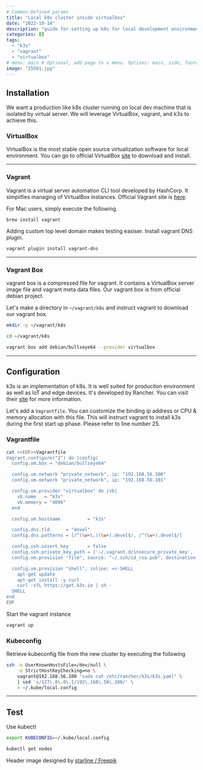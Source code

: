 ```yaml
---
# Common-Defined params
title: "Local k8s cluster inside virtualbox"
date: "2022-10-14"
description: "guide for setting up k8s for local development environment"
categories: []
tags:
  - "k3s"
  - "vagrant"
  - "virtualbox"
# menu: main # Optional, add page to a menu. Options: main, side, footer
image: "25501.jpg"
---
```


## Installation
We want a production like k8s cluster running on local dev machine that is isolated by virtual server. We will leverage VirtualBox, vagrant, and k3s to achieve this.

### VirtualBox
VirtualBox is the most stable open source virtualization software for local environment.
You can go to official VirtualBox [site](https://www.virtualbox.org/wiki/Downloads) to download and install.

___

### Vagrant
Vagrant is a virtual server automation CLI tool developed by HashCorp. It simplifies managing of VirtualBox instances. Official Vagrant site is [here](https://www.vagrantup.com).

For Mac users, simply execute the following. 
```
brew install vagrant
```

Adding custom top level domain makes testing easiser. Install vagrant DNS plugin.
```bash
vagrant plugin install vagrant-dns
```

___

### Vagrant Box
vagrant box is a compressed file for vagrant. It contains a VirtualBox server image file and vagrant meta data files. Our vagrant box is from official debian project.

Let's make a directory in `~/vagrant/k8s` and instruct vagrant to download our vagrant box.
```bash
mkdir -p ~/vagrant/k8s

cd ~/vagrant/k8s

vagrant box add debian/bullseye64 --provider virtualbox
```

___

## Configuration
k3s is an implementation of k8s. It is well suited for produciton environment as well as IoT and edge devices. It's developed by Rancher. You can visit their [site](https://rancher.com) for more information.

Let's add a `Vagrantfile`. You can customize the binding ip address or CPU & memory allocation with this file. This will instruct vagrant to install k3s during the first start up phase. Please refer to line number 25.

### Vagrantfile
```bash
cat <<EOF>>Vagrantfile
Vagrant.configure("2") do |config|
  config.vm.box = "debian/bullseye64"

  config.vm.network "private_network", ip: "192.168.56.100"
  config.vm.network "private_network", ip: "192.168.56.101"

  config.vm.provider "virtualbox" do |vb|
    vb.name   = "k3s"
    vb.memory = "4096"
  end

  config.vm.hostname          = "k3s"

  config.dns.tld      = "devel"
  config.dns.patterns = [/^(\w+\.)(\w+).devel$/, /^(\w+).devel$/]

  config.ssh.insert_key       = false
  config.ssh.private_key_path = ['~/.vagrant.d/insecure_private_key', '~/.ssh/id_rsa']
  config.vm.provision "file", source: "~/.ssh/id_rsa.pub", destination: "~/.ssh/authorized_keys"

  config.vm.provision "shell", inline: <<-SHELL
    apt-get update
    apt-get install -y curl
    curl -sfL https://get.k3s.io | sh -
  SHELL
end
EOF
```

Start the vagrant instance
```bash
vagrant up
```

### Kubeconfig
Retrieve kubeconfig file from the new cluster by executing the following
```bash
ssh -o UserKnownHostsFile=/dev/null \
    -o StrictHostKeyChecking=no \
    vagrant@192.168.56.100 "sudo cat /etc/rancher/k3s/k3s.yaml" \
    | sed 's/127\.0\.0\.1/192\.168\.56\.100/' \
    > ~/.kube/local.config
```
___

## Test
Use kubectl
```bash
export KUBECONFIG=~/.kube/local.config

kubectl get nodes
```

Header image designed by [starline / Freepik](https://www.freepik.com/free-vector/gorgeous-clouds-background-with-blue-sky-design_8562848.htm#query=cloud&position=30&from_view=keyword") 